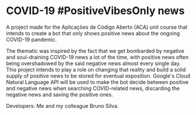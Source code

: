 # COVID-19 #PositiveVibesOnly news

A project made for the Aplicações de Código Aberto (ACA) unit course that intends to create a bot that only shows
positive news about the ongoing COVID-19 pandemic.

The thematic was inspired by the fact that we get bombarded by negative and soul-draining COVID-19 news a lot of the time,
with positive news often being overshadowed by the said negative news almost every single day. This project intends to play a role
on changing that reality and build a solid supply of positive news to be stored for eventual exposition. Google's
Cloud Natural Language API will be used to make the bot decide between positive and negative news when searching COVID-related news,
discarding the negative news and saving the positive ones.

Developers: Me and my colleague Bruno Silva.

